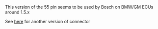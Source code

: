
This version of the 55 pin seems to be used by Bosch on BMW/GM ECUs around 1.5.x

See [here](../963063-15_55_pin_connector) for another version of connector